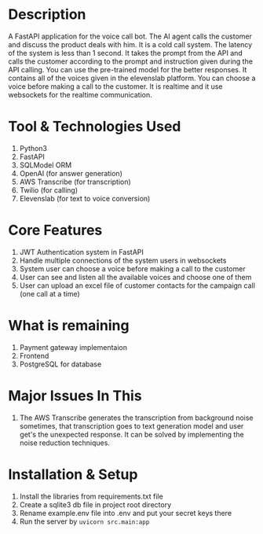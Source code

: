 # Description
A FastAPI application for the voice call bot. The AI agent calls the customer and discuss the product deals with him. It is a cold call system. The latency of the system is less than 1 second. It takes the prompt from the API and calls the customer according to the prompt and instruction given during the API calling. You can use the pre-trained model for the better responses. It contains all of the voices given in the elevenslab platform. You can choose a voice before making a call to the customer.
It is realtime and it use websockets for the realtime communication.

# Tool & Technologies Used
1. Python3
2. FastAPI
3. SQLModel ORM
4. OpenAI (for answer generation)
5. AWS Transcribe (for transcription)
6. Twilio (for calling)
7. Elevenslab (for text to voice conversion)

# Core Features
1. JWT Authentication system in FastAPI
2. Handle multiple connections of the system users in websockets
3. System user can choose a voice before making a call to the customer
4. User can see and listen all the available voices and choose one of them
5. User can upload an excel file of customer contacts for the campaign call (one call at a time)

# What is remaining
1. Payment gateway implementaion
2. Frontend
3. PostgreSQL for database

# Major Issues In This
1. The AWS Transcribe generates the transcription from background noise sometimes, that transcription goes to text generation model and user get's the unexpected response. It can be solved by implementing the noise reduction techniques.

# Installation & Setup
1. Install the libraries from requirements.txt file
2. Create a sqlite3 db file in project root directory
3. Rename example.env file into .env and put your secret keys there
4. Run the server by `uvicorn src.main:app`